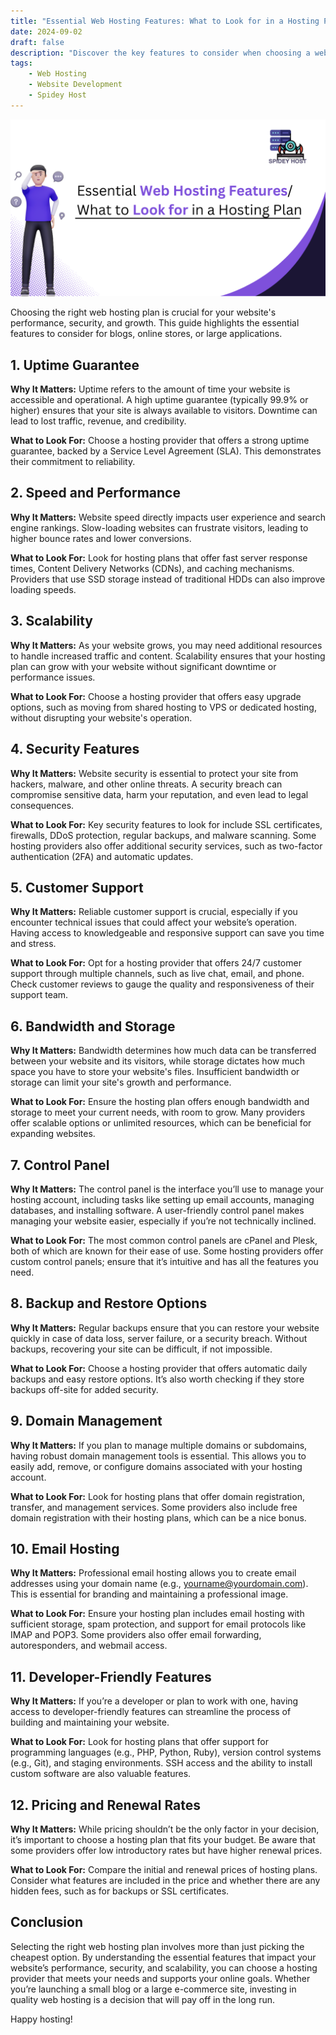 ```yaml
---
title: "Essential Web Hosting Features: What to Look for in a Hosting Plan"
date: 2024-09-02
draft: false
description: "Discover the key features to consider when choosing a web hosting plan to ensure your website's performance, security, and growth."
tags: 
    - Web Hosting 
    - Website Development 
    - Spidey Host
---
```

![Cover image](cover.png)

Choosing the right web hosting plan is crucial for your website's performance, security, and growth. This guide highlights the essential features to consider for blogs, online stores, or large applications.
<!--more-->
## 1. Uptime Guarantee

**Why It Matters:** Uptime refers to the amount of time your website is accessible and operational. A high uptime guarantee (typically 99.9% or higher) ensures that your site is always available to visitors. Downtime can lead to lost traffic, revenue, and credibility.

**What to Look For:** Choose a hosting provider that offers a strong uptime guarantee, backed by a Service Level Agreement (SLA). This demonstrates their commitment to reliability.

## 2. Speed and Performance

**Why It Matters:** Website speed directly impacts user experience and search engine rankings. Slow-loading websites can frustrate visitors, leading to higher bounce rates and lower conversions.

**What to Look For:** Look for hosting plans that offer fast server response times, Content Delivery Networks (CDNs), and caching mechanisms. Providers that use SSD storage instead of traditional HDDs can also improve loading speeds.

## 3. Scalability

**Why It Matters:** As your website grows, you may need additional resources to handle increased traffic and content. Scalability ensures that your hosting plan can grow with your website without significant downtime or performance issues.

**What to Look For:** Choose a hosting provider that offers easy upgrade options, such as moving from shared hosting to VPS or dedicated hosting, without disrupting your website's operation.

## 4. Security Features

**Why It Matters:** Website security is essential to protect your site from hackers, malware, and other online threats. A security breach can compromise sensitive data, harm your reputation, and even lead to legal consequences.

**What to Look For:** Key security features to look for include SSL certificates, firewalls, DDoS protection, regular backups, and malware scanning. Some hosting providers also offer additional security services, such as two-factor authentication (2FA) and automatic updates.

## 5. Customer Support

**Why It Matters:** Reliable customer support is crucial, especially if you encounter technical issues that could affect your website’s operation. Having access to knowledgeable and responsive support can save you time and stress.

**What to Look For:** Opt for a hosting provider that offers 24/7 customer support through multiple channels, such as live chat, email, and phone. Check customer reviews to gauge the quality and responsiveness of their support team.

## 6. Bandwidth and Storage

**Why It Matters:** Bandwidth determines how much data can be transferred between your website and its visitors, while storage dictates how much space you have to store your website's files. Insufficient bandwidth or storage can limit your site's growth and performance.

**What to Look For:** Ensure the hosting plan offers enough bandwidth and storage to meet your current needs, with room to grow. Many providers offer scalable options or unlimited resources, which can be beneficial for expanding websites.

## 7. Control Panel

**Why It Matters:** The control panel is the interface you’ll use to manage your hosting account, including tasks like setting up email accounts, managing databases, and installing software. A user-friendly control panel makes managing your website easier, especially if you’re not technically inclined.

**What to Look For:** The most common control panels are cPanel and Plesk, both of which are known for their ease of use. Some hosting providers offer custom control panels; ensure that it’s intuitive and has all the features you need.

## 8. Backup and Restore Options

**Why It Matters:** Regular backups ensure that you can restore your website quickly in case of data loss, server failure, or a security breach. Without backups, recovering your site can be difficult, if not impossible.

**What to Look For:** Choose a hosting provider that offers automatic daily backups and easy restore options. It’s also worth checking if they store backups off-site for added security.

## 9. Domain Management

**Why It Matters:** If you plan to manage multiple domains or subdomains, having robust domain management tools is essential. This allows you to easily add, remove, or configure domains associated with your hosting account.

**What to Look For:** Look for hosting plans that offer domain registration, transfer, and management services. Some providers also include free domain registration with their hosting plans, which can be a nice bonus.

## 10. Email Hosting

**Why It Matters:** Professional email hosting allows you to create email addresses using your domain name (e.g., yourname@yourdomain.com). This is essential for branding and maintaining a professional image.

**What to Look For:** Ensure your hosting plan includes email hosting with sufficient storage, spam protection, and support for email protocols like IMAP and POP3. Some providers also offer email forwarding, autoresponders, and webmail access.

## 11. Developer-Friendly Features

**Why It Matters:** If you’re a developer or plan to work with one, having access to developer-friendly features can streamline the process of building and maintaining your website.

**What to Look For:** Look for hosting plans that offer support for programming languages (e.g., PHP, Python, Ruby), version control systems (e.g., Git), and staging environments. SSH access and the ability to install custom software are also valuable features.

## 12. Pricing and Renewal Rates

**Why It Matters:** While pricing shouldn’t be the only factor in your decision, it’s important to choose a hosting plan that fits your budget. Be aware that some providers offer low introductory rates but have higher renewal prices.

**What to Look For:** Compare the initial and renewal prices of hosting plans. Consider what features are included in the price and whether there are any hidden fees, such as for backups or SSL certificates.

## Conclusion

Selecting the right web hosting plan involves more than just picking the cheapest option. By understanding the essential features that impact your website’s performance, security, and scalability, you can choose a hosting provider that meets your needs and supports your online goals. Whether you’re launching a small blog or a large e-commerce site, investing in quality web hosting is a decision that will pay off in the long run.

Happy hosting!
